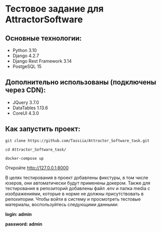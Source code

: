 # Тестовое задание для AttractorSoftware

## Основные технологии:
* Python 3.10
* Django 4.2.7
* Django Rest Framework 3.14
* PostgeSQL 15

## Дополнительно использованы (подключены через CDN):
* JQuery 3.7.0
* DataTables 1.13.6
* CoreUI 4.3.0

## Как запустить проект:

`git clone https://github.com/Tassiia/Attractor_Software_task.git`

`cd Attractor_Software_task/`

`docker-compose up`

Откройте http://127.0.0.1:8000

В целях тестирования в проект добавлены фикстуры, в том числе юзеров, они автоматически будут применены докером. Также для тестирования в репозиторий добавлены файл .env и папка media с изображениями, которые в норме не должны присутствовать в репохитории.
Чтобы войти в систему и просмотреть тестовые материалы, воспользуйтесь следующими данными:

**login: admin**

**password: admin**
